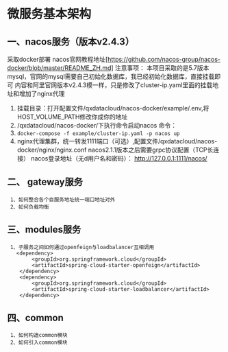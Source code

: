 # 微服务基本架构

## 一、nacos服务（版本v2.4.3）
  采取docker部署 nacos官网教程地址[https://github.com/nacos-group/nacos-docker/blob/master/README_ZH.md]
  注意事项：
   本项目采取的是5.7版本mysql，官网的mysql需要自己初始化数据库，我已经初始化数据库，直接挂载即可
   内容和阿里官网版本v2.4.3模一样，只是修改了cluster-ip.yaml里面的挂载地址和增加了nginx代理
   1. 挂载目录：打开配置文件/qxdatacloud/nacos-docker/example/.env,将HOST_VOLUME_PATH修改你成你的地址
   2. /qxdatacloud/nacos-docker/下执行命令启动nacos 命令：
   3. `docker-compose -f example/cluster-ip.yaml -p nacos up`
   4. nginx代理集群，统一转发1111端口（可选）,配置文件/qxdatacloud/nacos-docker/nginx/nginx.conf
      nacos2.1.1版本之后需要grpc协议配置（TCP长连接）
      nacos登录地址（无d用户名和密码）： http://127.0.0.1:1111/nacos/
## 二、 gateway服务
     1、如何整合各个自服务地址统一端口地址对外
     2、如何负载均衡

## 三、modules服务
     1、子服务之间如何通过openfeign与loadbalancer互相调用
       <dependency>
            <groupId>org.springframework.cloud</groupId>
            <artifactId>spring-cloud-starter-openfeign</artifactId>
        </dependency>
        <dependency>
            <groupId>org.springframework.cloud</groupId>
            <artifactId>spring-cloud-starter-loadbalancer</artifactId>
        </dependency>
## 四、common
     1、如何构造common模块
     2、如何引入common模块

     

   
